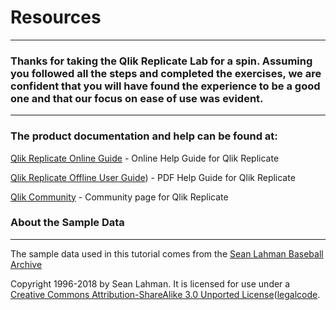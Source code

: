# Resources
______________

### Thanks for taking the Qlik Replicate Lab for a spin. Assuming you followed all the steps and completed the exercises, we are confident that you will have found the experience to be a good one and that our focus on ease of use was evident.
_________
### The product documentation and help can be found at:

[Qlik Replicate Online Guide](https://help.qlik.com/en-US/replicate/November2020-SR1/Content/Replicate/Main/Introduction/Home.htm) - Online Help Guide for Qlik Replicate 

[Qlik Replicate Offline User Guide](/files/Qlik_Replicate_User_Guide.pdf)) - PDF Help Guide for Qlik Replicate

[Qlik Community](https://community.qlik.com/) - Community page for Qlik Replicate

### About the Sample Data
_______________________________

The sample data used in this tutorial comes from the 
[Sean Lahman Baseball Archive](http://www.seanlahman.com/baseball-archive/statistics)

Copyright 1996-2018 by Sean Lahman. It is licensed for use under a [Creative Commons Attribution-ShareAlike 3.0 Unported License](http://creativecommons.org/licenses/by-sa/3.0/)([legalcode](https://creativecommons.org/licenses/by-sa/3.0/legalcode).

